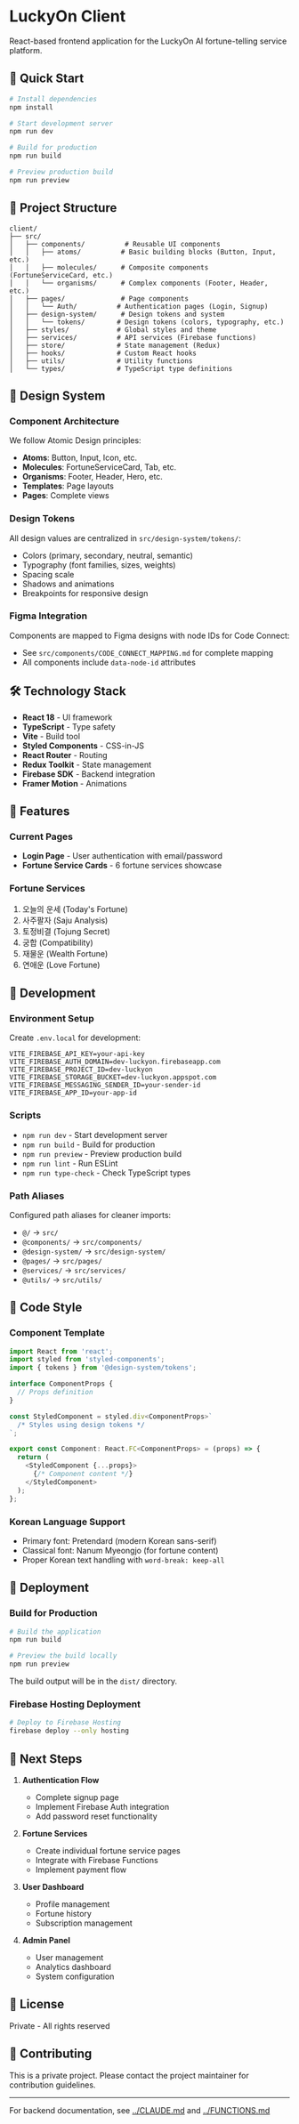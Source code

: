 # LuckyOn Client

React-based frontend application for the LuckyOn AI fortune-telling service platform.

## 🚀 Quick Start

```bash
# Install dependencies
npm install

# Start development server
npm run dev

# Build for production
npm run build

# Preview production build
npm run preview
```

## 📁 Project Structure

```
client/
├── src/
│   ├── components/          # Reusable UI components
│   │   ├── atoms/          # Basic building blocks (Button, Input, etc.)
│   │   ├── molecules/      # Composite components (FortuneServiceCard, etc.)
│   │   └── organisms/      # Complex components (Footer, Header, etc.)
│   ├── pages/              # Page components
│   │   └── Auth/          # Authentication pages (Login, Signup)
│   ├── design-system/      # Design tokens and system
│   │   └── tokens/        # Design tokens (colors, typography, etc.)
│   ├── styles/            # Global styles and theme
│   ├── services/          # API services (Firebase functions)
│   ├── store/             # State management (Redux)
│   ├── hooks/             # Custom React hooks
│   ├── utils/             # Utility functions
│   └── types/             # TypeScript type definitions
```

## 🎨 Design System

### Component Architecture

We follow Atomic Design principles:
- **Atoms**: Button, Input, Icon, etc.
- **Molecules**: FortuneServiceCard, Tab, etc.
- **Organisms**: Footer, Header, Hero, etc.
- **Templates**: Page layouts
- **Pages**: Complete views

### Design Tokens

All design values are centralized in `src/design-system/tokens/`:
- Colors (primary, secondary, neutral, semantic)
- Typography (font families, sizes, weights)
- Spacing scale
- Shadows and animations
- Breakpoints for responsive design

### Figma Integration

Components are mapped to Figma designs with node IDs for Code Connect:
- See `src/components/CODE_CONNECT_MAPPING.md` for complete mapping
- All components include `data-node-id` attributes

## 🛠 Technology Stack

- **React 18** - UI framework
- **TypeScript** - Type safety
- **Vite** - Build tool
- **Styled Components** - CSS-in-JS
- **React Router** - Routing
- **Redux Toolkit** - State management
- **Firebase SDK** - Backend integration
- **Framer Motion** - Animations

## 📱 Features

### Current Pages
- **Login Page** - User authentication with email/password
- **Fortune Service Cards** - 6 fortune services showcase

### Fortune Services
1. 오늘의 운세 (Today's Fortune)
2. 사주팔자 (Saju Analysis)
3. 토정비결 (Tojung Secret)
4. 궁합 (Compatibility)
5. 재물운 (Wealth Fortune)
6. 연애운 (Love Fortune)

## 🔧 Development

### Environment Setup

Create `.env.local` for development:
```env
VITE_FIREBASE_API_KEY=your-api-key
VITE_FIREBASE_AUTH_DOMAIN=dev-luckyon.firebaseapp.com
VITE_FIREBASE_PROJECT_ID=dev-luckyon
VITE_FIREBASE_STORAGE_BUCKET=dev-luckyon.appspot.com
VITE_FIREBASE_MESSAGING_SENDER_ID=your-sender-id
VITE_FIREBASE_APP_ID=your-app-id
```

### Scripts

- `npm run dev` - Start development server
- `npm run build` - Build for production
- `npm run preview` - Preview production build
- `npm run lint` - Run ESLint
- `npm run type-check` - Check TypeScript types

### Path Aliases

Configured path aliases for cleaner imports:
- `@/` → `src/`
- `@components/` → `src/components/`
- `@design-system/` → `src/design-system/`
- `@pages/` → `src/pages/`
- `@services/` → `src/services/`
- `@utils/` → `src/utils/`

## 🎯 Code Style

### Component Template

```typescript
import React from 'react';
import styled from 'styled-components';
import { tokens } from '@design-system/tokens';

interface ComponentProps {
  // Props definition
}

const StyledComponent = styled.div<ComponentProps>`
  /* Styles using design tokens */
`;

export const Component: React.FC<ComponentProps> = (props) => {
  return (
    <StyledComponent {...props}>
      {/* Component content */}
    </StyledComponent>
  );
};
```

### Korean Language Support

- Primary font: Pretendard (modern Korean sans-serif)
- Classical font: Nanum Myeongjo (for fortune content)
- Proper Korean text handling with `word-break: keep-all`

## 🚢 Deployment

### Build for Production

```bash
# Build the application
npm run build

# Preview the build locally
npm run preview
```

The build output will be in the `dist/` directory.

### Firebase Hosting Deployment

```bash
# Deploy to Firebase Hosting
firebase deploy --only hosting
```

## 📝 Next Steps

1. **Authentication Flow**
   - Complete signup page
   - Implement Firebase Auth integration
   - Add password reset functionality

2. **Fortune Services**
   - Create individual fortune service pages
   - Integrate with Firebase Functions
   - Implement payment flow

3. **User Dashboard**
   - Profile management
   - Fortune history
   - Subscription management

4. **Admin Panel**
   - User management
   - Analytics dashboard
   - System configuration

## 📄 License

Private - All rights reserved

## 🤝 Contributing

This is a private project. Please contact the project maintainer for contribution guidelines.

---

For backend documentation, see [../CLAUDE.md](../CLAUDE.md) and [../FUNCTIONS.md](../FUNCTIONS.md)